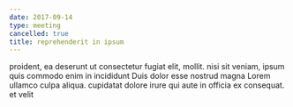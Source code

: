 ```yaml
---
date: 2017-09-14
type: meeting
cancelled: true
title: reprehenderit in ipsum
---
```

proident, ea deserunt ut consectetur fugiat elit, mollit. nisi sit veniam, ipsum quis commodo enim in incididunt Duis dolor esse nostrud magna Lorem ullamco culpa aliqua. cupidatat dolore irure qui aute in officia ex consequat. et velit